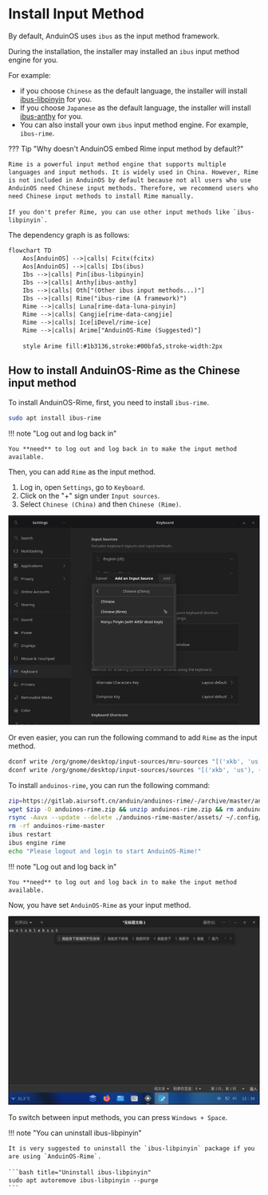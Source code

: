 # Install Input Method

By default, AnduinOS uses `ibus` as the input method framework.

During the installation, the installer may installed an `ibus` input method engine for you.

For example:

* if you choose `Chinese` as the default language, the installer will install [ibus-libpinyin](https://github.com/libpinyin/ibus-libpinyin) for you.
* If you choose `Japanese` as the default language, the installer will install [ibus-anthy](https://github.com/phuang/ibus-anthy) for you.
* You can also install your own `ibus` input method engine. For example, `ibus-rime`.

??? Tip "Why doesn't AnduinOS embed Rime input method by default?"

    Rime is a powerful input method engine that supports multiple languages and input methods. It is widely used in China. However, Rime is not included in AnduinOS by default because not all users who use AnduinOS need Chinese input methods. Therefore, we recommend users who need Chinese input methods to install Rime manually.

    If you don't prefer Rime, you can use other input methods like `ibus-libpinyin`.

The dependency graph is as follows:

```mermaid
flowchart TD
    Aos[AnduinOS] -->|calls| Fcitx(fcitx)
    Aos[AnduinOS] -->|calls| Ibs(ibus)
    Ibs -->|calls| Pin[ibus-libpinyin]
    Ibs -->|calls| Anthy[ibus-anthy]
    Ibs -->|calls| Oth["(Other ibus input methods...)"]
    Ibs -->|calls| Rime("ibus-rime (A framework)")
    Rime -->|calls| Luna[rime-data-luna-pinyin]
    Rime -->|calls| Cangjie[rime-data-cangjie]
    Rime -->|calls| Ice[iDevel/rime-ice]
    Rime -->|calls| Arime["AnduinOS-Rime (Suggested)"]

    style Arime fill:#1b3136,stroke:#00bfa5,stroke-width:2px
```

## How to install AnduinOS-Rime as the Chinese input method

To install AnduinOS-Rime, first, you need to install `ibus-rime`.

```bash title="Install ibus-rime"
sudo apt install ibus-rime
```

!!! note "Log out and log back in"

    You **need** to log out and log back in to make the input method available.

Then, you can add `Rime` as the input method.

1. Log in, open `Settings`, go to `Keyboard`.
2. Click on the "+" sign under `Input sources`.
3. Select `Chinese (China)` and then `Chinese (Rime)`.

![select rime](./select-rime.png)

Or even easier, you can run the following command to add `Rime` as the input method.

```bash title="Add Rime as the input method"
dconf write /org/gnome/desktop/input-sources/mru-sources "[('xkb', 'us'), ('ibus', 'rime')]"
dconf write /org/gnome/desktop/input-sources/sources "[('xkb', 'us'), ('ibus', 'rime')]"
```

To install `anduinos-rime`, you can run the following command:

```bash title="Install anduinos-rime"
zip=https://gitlab.aiursoft.cn/anduin/anduinos-rime/-/archive/master/anduinos-rime-master.zip
wget $zip -O anduinos-rime.zip && unzip anduinos-rime.zip && rm anduinos-rime.zip
rsync -Aavx --update --delete ./anduinos-rime-master/assets/ ~/.config/ibus/rime/
rm -rf anduinos-rime-master
ibus restart
ibus engine rime
echo "Please logout and login to start AnduinOS-Rime!"
```

!!! note "Log out and log back in"

    You **need** to log out and log back in to make the input method available.

Now, you have set `AnduinOS-Rime` as your input method.

![using-rime](./using-rime.png)

To switch between input methods, you can press `Windows + Space`.

!!! note "You can uninstall ibus-libpinyin"

    It is very suggested to uninstall the `ibus-libpinyin` package if you are using `AnduinOS-Rime`.

    ```bash title="Uninstall ibus-libpinyin"
    sudo apt autoremove ibus-libpinyin --purge
    ```
